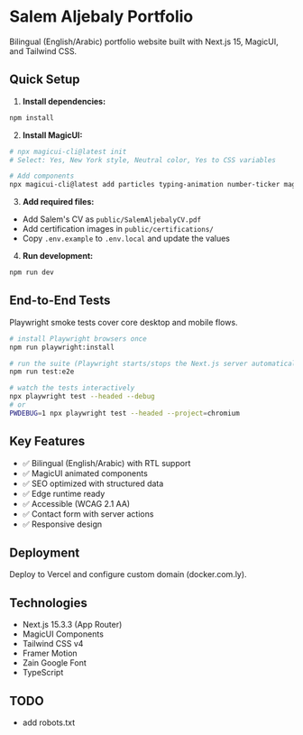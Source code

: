 # Salem Aljebaly Portfolio

Bilingual (English/Arabic) portfolio website built with Next.js 15, MagicUI, and Tailwind CSS.

## Quick Setup

1. **Install dependencies:**

```bash
npm install
```

2. **Install MagicUI:**

```bash
# npx magicui-cli@latest init
# Select: Yes, New York style, Neutral color, Yes to CSS variables

# Add components
npx magicui-cli@latest add particles typing-animation number-ticker magic-card animated-beam animated-list marquee bento-grid shimmer-button box-reveal
```

3. **Add required files:**

- Add Salem's CV as `public/SalemAljebalyCV.pdf`
- Add certification images in `public/certifications/`
- Copy `.env.example` to `.env.local` and update the values

4. **Run development:**

```bash
npm run dev
```

## End-to-End Tests

Playwright smoke tests cover core desktop and mobile flows.

```bash
# install Playwright browsers once
npm run playwright:install

# run the suite (Playwright starts/stops the Next.js server automatically)
npm run test:e2e

# watch the tests interactively
npx playwright test --headed --debug
# or
PWDEBUG=1 npx playwright test --headed --project=chromium
```

## Key Features

- ✅ Bilingual (English/Arabic) with RTL support
- ✅ MagicUI animated components
- ✅ SEO optimized with structured data
- ✅ Edge runtime ready
- ✅ Accessible (WCAG 2.1 AA)
- ✅ Contact form with server actions
- ✅ Responsive design

## Deployment

Deploy to Vercel and configure custom domain (docker.com.ly).

## Technologies

- Next.js 15.3.3 (App Router)
- MagicUI Components
- Tailwind CSS v4
- Framer Motion
- Zain Google Font
- TypeScript

## TODO

- add robots.txt
